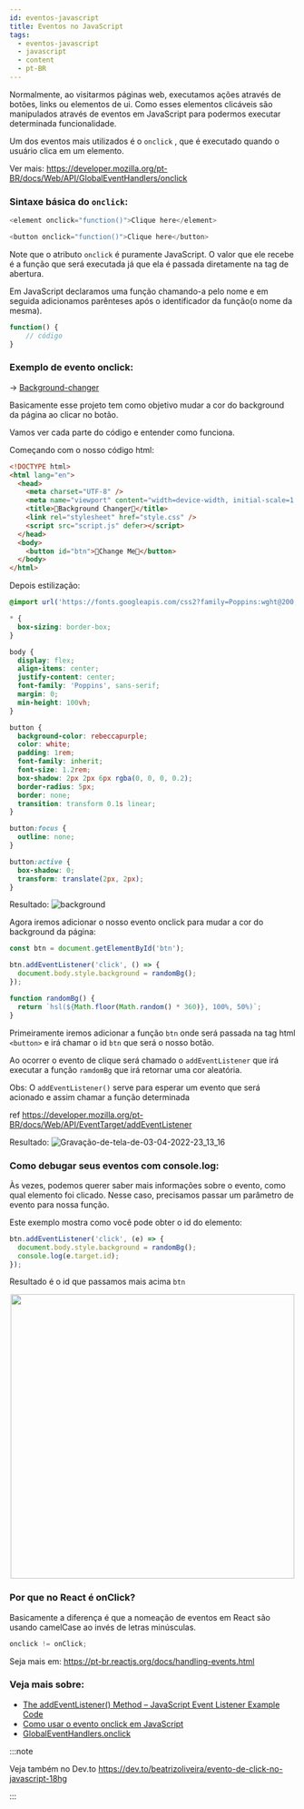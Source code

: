 ```yaml
---
id: eventos-javascript
title: Eventos no JavaScript
tags:
  - eventos-javascript
  - javascript
  - content
  - pt-BR
---
```


Normalmente, ao visitarmos páginas web, executamos ações através de botões, links ou elementos de ui. Como esses elementos clicáveis são manipulados através de eventos em JavaScript para podermos executar determinada funcionalidade.

Um dos eventos mais utilizados é o `onclick` , que é executado quando o usuário clica em um elemento.

Ver mais: https://developer.mozilla.org/pt-BR/docs/Web/API/GlobalEventHandlers/onclick

### Sintaxe básica do `onclick`:

```js
<element onclick="function()">Clique here</element>
```

```js
<button onclick="function()">Clique here</button>
```

Note que o atributo `onclick` é puramente JavaScript. O valor que ele recebe é a função que será executada já que ela é passada diretamente na tag de abertura.

Em JavaScript declaramos uma função chamando-a pelo nome e em seguida adicionamos parênteses após o identificador da função(o nome da mesma).

```js
function() {
    // código
}
```

### Exemplo de evento onclick:

-> [Background-changer](https://github.com/biantris/10-PROJECTS-1-HOUR/blob/master/background-changer/script.js)

Basicamente esse projeto tem como objetivo mudar a cor do background da página ao clicar no botão.

Vamos ver cada parte do código e entender como funciona.

Começando com o nosso código html:

```html
<!DOCTYPE html>
<html lang="en">
  <head>
    <meta charset="UTF-8" />
    <meta name="viewport" content="width=device-width, initial-scale=1.0" />
    <title>🎨Background Changer🎨</title>
    <link rel="stylesheet" href="style.css" />
    <script src="script.js" defer></script>
  </head>
  <body>
    <button id="btn">🌈Change Me🌈</button>
  </body>
</html>
```

Depois estilização:

```css
@import url('https://fonts.googleapis.com/css2?family=Poppins:wght@200;400;600&display=swap');

* {
  box-sizing: border-box;
}

body {
  display: flex;
  align-items: center;
  justify-content: center;
  font-family: 'Poppins', sans-serif;
  margin: 0;
  min-height: 100vh;
}

button {
  background-color: rebeccapurple;
  color: white;
  padding: 1rem;
  font-family: inherit;
  font-size: 1.2rem;
  box-shadow: 2px 2px 6px rgba(0, 0, 0, 0.2);
  border-radius: 5px;
  border: none;
  transition: transform 0.1s linear;
}

button:focus {
  outline: none;
}

button:active {
  box-shadow: 0;
  transform: translate(2px, 2px);
}
```

Resultado:
![background](https://user-images.githubusercontent.com/65451957/161579487-15b86308-99f2-4891-81d9-953f5a505de8.png)

Agora iremos adicionar o nosso evento onclick para mudar a cor do background da página:

```js
const btn = document.getElementById('btn');

btn.addEventListener('click', () => {
  document.body.style.background = randomBg();
});

function randomBg() {
  return `hsl(${Math.floor(Math.random() * 360)}, 100%, 50%)`;
}
```

Primeiramente iremos adicionar a função `btn` onde será passada na tag html `<button>` e irá chamar o id `btn` que será o nosso botão.

Ao ocorrer o evento de clique será chamado o `addEventListener` que irá executar a função `ramdomBg` que irá retornar uma cor aleatória.

Obs: O `addEventListener()` serve para esperar um evento que será acionado e assim chamar a função determinada

ref https://developer.mozilla.org/pt-BR/docs/Web/API/EventTarget/addEventListener

Resultado:
![Gravação-de-tela-de-03-04-2022-23_13_16](https://user-images.githubusercontent.com/65451957/161579581-734054f0-074e-4e36-a1df-980fac2e2c7e.gif)

### Como debugar seus eventos com console.log:

Às vezes, podemos querer saber mais informações sobre o evento, como qual elemento foi clicado. Nesse caso, precisamos passar um parâmetro de evento para nossa função.

Este exemplo mostra como você pode obter o id do elemento:

```js
btn.addEventListener('click', (e) => {
  document.body.style.background = randomBg();
  console.log(e.target.id);
});
```

Resultado é o id que passamos mais acima `btn`

<div align="center" id="top"> 
    <img width="500" src="https://user-images.githubusercontent.com/65451957/161584791-57e5ec7b-73bc-4baf-9c1a-79f230ae0f87.png" />
</div>

### Por que no React é onClick?

Basicamente a diferença é que a nomeação de eventos em React são usando camelCase ao invés de letras minúsculas.

```js
onclick != onClick;
```

Seja mais em: https://pt-br.reactjs.org/docs/handling-events.html

### Veja mais sobre:

- [The addEventListener() Method – JavaScript Event Listener Example Code](https://www.freecodecamp.org/news/javascript-addeventlistener-example-code/)
- [Como usar o evento onclick em JavaScript](https://www.freecodecamp.org/portuguese/news/tutorial-sobre-button-onclick-em-html-e-evento-de-clique-em-javascript/#:~:text=O%20evento%20onclick%20executa%20determinada,tag%20de%20abertura%20do%20bot%C3%A3o)
- [GlobalEventHandlers.onclick](https://developer.mozilla.org/pt-BR/docs/Web/API/GlobalEventHandlers/onclick)

:::note

Veja também no Dev.to https://dev.to/beatrizoliveira/evento-de-click-no-javascript-18hg

:::

